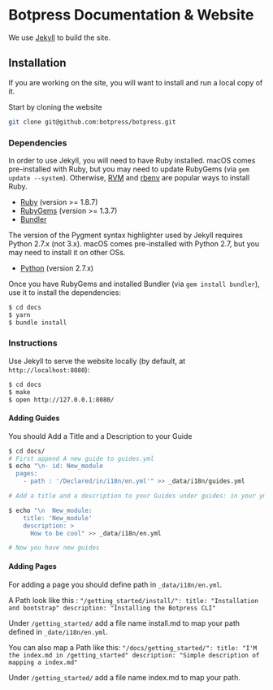 # Botpress Documentation & Website

We use [Jekyll](http://jekyllrb.com/) to build the site.

## Installation

If you are working on the site, you will want to install and run a local copy
of it.

Start by cloning the website

```sh
git clone git@github.com:botpress/botpress.git
```

### Dependencies

In order to use Jekyll, you will need to have Ruby installed. macOS comes
pre-installed with Ruby, but you may need to update RubyGems (via
`gem update --system`). Otherwise, [RVM](https://rvm.io/) and
[rbenv](https://github.com/sstephenson/rbenv) are popular ways to install Ruby.

- [Ruby](http://www.ruby-lang.org/) (version >= 1.8.7)
- [RubyGems](http://rubygems.org/) (version >= 1.3.7)
- [Bundler](http://bundler.io/)

The version of the Pygment syntax highlighter used by Jekyll requires Python
2.7.x (not 3.x). macOS comes pre-installed with Python 2.7, but you may need to
install it on other OSs.

- [Python](https://www.python.org) (version 2.7.x)

Once you have RubyGems and installed Bundler (via `gem install bundler`), use
it to install the dependencies:

```sh
$ cd docs
$ yarn
$ bundle install
```

### Instructions

Use Jekyll to serve the website locally (by default, at
`http://localhost:8080`):

```sh
$ cd docs
$ make
$ open http://127.0.0.1:8080/
```

#### Adding Guides

You should Add a Title and a Description to your Guide 

```sh
$ cd docs/
# First append A new guide to guides.yml
$ echo "\n- id: New_module
  pages:
    - path : '/Declared/in/i18n/en.yml'" >> _data/i18n/guides.yml

# Add a title and a description to your Guides under guides: in your yml

$ echo "\n  New_module:
    title: 'New_module'
    description: >
      How to be cool" >> _data/i18n/en.yml

# Now you have new guides
```

#### Adding Pages

For adding a page you should define path in `_data/i18n/en.yml`.

A Path look like this :
`"/getting_started/install/":
  title: "Installation and bootstrap"
  description: "Installing the Botpress CLI"` 

Under `/getting_started/` add a file name install.md to map your path defined in `_date/i18n/en.yml`.

You can also map a Path like this: 
`"/docs/getting_started/":
  title: "I'M the index.md in /getting_started"
  description: "Simple description of mapping a index.md"`


Under `/getting_started/` add a file name index.md to map your path.
